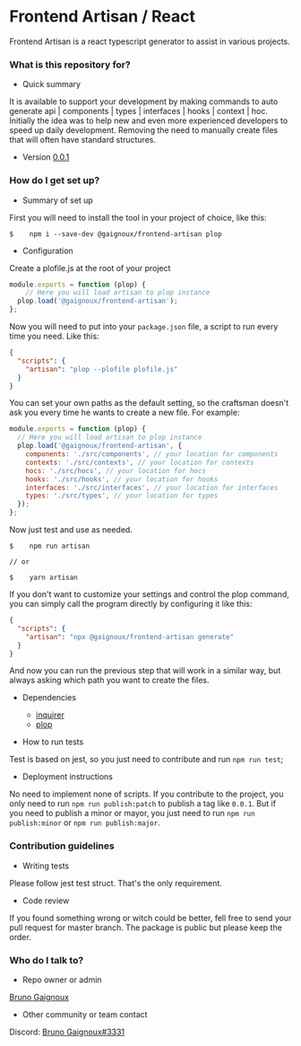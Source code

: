 # Frontend Artisan / React #

Frontend Artisan is a react typescript generator to assist in various projects.

### What is this repository for? ###

* Quick summary

It is available to support your development by making commands to auto generate api | components | types | interfaces | hooks | context | hoc.
Initially the idea was to help new and even more experienced developers to speed up daily development. Removing the need to manually create files that will often have standard structures.

* Version [0.0.1](https://github.com/gaignoux/frontend-artisan/tags#0.0.1)

### How do I get set up? ###

* Summary of set up

First you will need to install the tool in your project of choice, like this:

```shell
$    npm i --save-dev @gaignoux/frontend-artisan plop
```

* Configuration

Create a plofile.js at the root of your project

```js
module.exports = function (plop) {
	// Here you will load artisan to plop instance
  plop.load('@gaignoux/frontend-artisan');
};
```

Now you will need to put into your `package.json` file, a script to run every time you need. Like this: 

```json
{
  "scripts": {
    "artisan": "plop --plofile plofile.js"
  }
} 
```

You can set your own paths as the default setting, so the craftsman doesn't ask you every time he wants to create a new file. For example:

```js
module.exports = function (plop) {
  // Here you will load artisan to plop instance
  plop.load('@gaignoux/frontend-artisan', {
    components: './src/components', // your location for components
    contexts: './src/contexts', // your location for contexts
    hocs: './src/hocs', // your location for hocs
    hooks: './src/hooks', // your location for hooks
    interfaces: './src/interfaces', // your location for interfaces
    types: './src/types', // your location for types
  });
};
```

Now just test and use as needed.
```shell
$    npm run artisan

// or

$    yarn artisan
```

If you don't want to customize your settings and control the plop command, you can simply call the program directly by configuring it like this:

```json
{
  "scripts": {
    "artisan": "npx @gaignoux/frontend-artisan generate"
  }
} 
```

And now you can run the previous step that will work in a similar way, but always asking which path you want to create the files.

* Dependencies
  * [inquirer](https://github.com/SBoudrias/Inquirer.js#readme)
  * [plop](https://plopjs.com/)

* How to run tests

Test is based on jest, so you just need to contribute and run `npm run test`;

* Deployment instructions

No need to implement none of scripts. If you contribute to the project, 
you only need to run `npm run publish:patch` to publish a tag like `0.0.1`. But if you need to publish a minor or mayor, you just need to
run `npm run publish:minor` or `npm run publish:major`.

### Contribution guidelines ###

* Writing tests

Please follow jest test struct. That's the only requirement.

* Code review

If you found something wrong or witch could be better, fell free to send your pull request for master branch.
The package is public but please keep the order.

### Who do I talk to? ###

* Repo owner or admin

[Bruno Gaignoux](mailto:gaignoux@gmail.com)

* Other community or team contact

Discord: [Bruno Gaignoux#3331](mailto:gaignoux@gmail.com)
